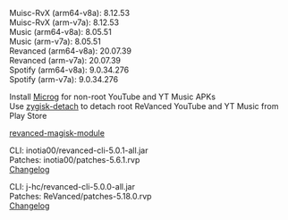 Muisc-RvX (arm64-v8a): 8.12.53  
Muisc-RvX (arm-v7a): 8.12.53  
Music (arm64-v8a): 8.05.51  
Music (arm-v7a): 8.05.51  
Revanced (arm64-v8a): 20.07.39  
Revanced (arm-v7a): 20.07.39  
Spotify (arm64-v8a): 9.0.34.276  
Spotify (arm-v7a): 9.0.34.276  

Install [Microg](https://github.com/ReVanced/GmsCore/releases) for non-root YouTube and YT Music APKs  
Use [zygisk-detach](https://github.com/j-hc/zygisk-detach) to detach root ReVanced YouTube and YT Music from Play Store  

[revanced-magisk-module](https://github.com/j-hc/revanced-magisk-module)
  
CLI: inotia00/revanced-cli-5.0.1-all.jar  
Patches: inotia00/patches-5.6.1.rvp  
[Changelog](https://github.com/inotia00/revanced-patches/releases/tag/v5.6.1)

CLI: j-hc/revanced-cli-5.0.0-all.jar  
Patches: ReVanced/patches-5.18.0.rvp  
[Changelog](https://github.com/ReVanced/revanced-patches/releases/tag/v5.18.0)  
